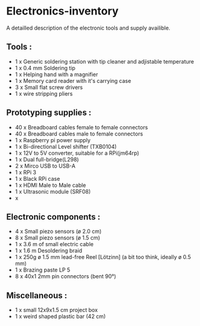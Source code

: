 # Electronics-inventory
A detailled description of the electronic tools and supply availible.

## Tools : 
* 1 x Generic soldering station with tip cleaner and adjistable temperature
* 1 x 0.4 mm Soldering tip
* 1 x Helping hand with a magnifier
* 1 x Memory card reader with it's carrying case
* 3 x Small flat screw drivers
* 1 x wire stripping pliers

## Prototyping supplies : 
* 40 x Breadboard cables female to female connectors
* 40 x Breadboard cables  male to female connectors
* 1 x Raspberry pi power supply 
* 1 x Bi-directional Level shifter (TXB0104)
* 1 x 12V to 5V converter, suitable for a RPi(jm64rp)
* 1 x Dual full-bridge(L298)
* 2 x Mirco USB to USB-A 
* 1 x RPi 3 
* 1 x Black RPi case
* 1 x HDMI Male to Male cable
* 1 x Ultrasonic module (SRF08)
*  x 

## Electronic components :
* 4 x Small piezo sensors (ø 2.0 cm)
* 8 x Small piezo sensors (ø 1.5 cm)
* 1 x 3.6 m of small electric cable
* 1 x 1.6 m Desoldering braid
* 1 x 250g ø 1.5 mm lead-free Reel [Lötzinn] (a bit too think, ideally ø 0.5 mm)
* 1 x Brazing paste LP 5 
* 8 x 40x1 2mm pin connectors (bent 90°) 

## Miscellaneous :
* 1 x small 12x9x1.5 cm project box
* 1 x weird shaped plastic bar (42 cm)
